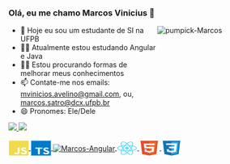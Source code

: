 ### Olá, eu me chamo Marcos Vinicius 👋
<div align="left">
  <img align="right" alt="pumpick-Marcos" height="210" width="210"
src="https://cdn.discordapp.com/attachments/452662449825513474/1180297901461745705/token_1.png?ex=657ce914&is=656a7414&hm=69f86454c7cb66647c82acdc900950f718dc72945da4e12e39898077089f8134&"/>

- 🔭 Hoje eu sou um estudante de SI na UFPB
- 🐱‍👤 Atualmente estou estudando Angular e Java
- 🐱‍🏍 Estou procurando formas de melhorar meus conhecimentos
- 📫  Contate-me nos emails: mvinicios.avelino@gmail.com, ou, marcos.satro@dcx.ufpb.br
- 😄 Pronomes: Ele/Dele

</div>

<div>
  <a href="https://github.com/smurlocky"/>
  <img height="180em" src="https://github-readme-stats.vercel.app/api/top-langs/?username=smurlocky&layout=compact&theme=tokyonight"/>
  <img height="180em" src="https://github-readme-stats.vercel.app/api?username=smurlocky&count_private=true&layout=compact&theme=tokyonight"/>
</div>

<div style="display: inline_block"><br>
  <img align="center" alt="Marcos-Js" height="30" width="40" src="https://raw.githubusercontent.com/devicons/devicon/master/icons/javascript/javascript-plain.svg">
  <img align="center" alt="Marcos-Ts" height="30" width="40" src="https://raw.githubusercontent.com/devicons/devicon/master/icons/typescript/typescript-plain.svg">  
  <img align="center" alt="Marcos-Angular" height="30" width="40" src="https://cdn.jsdelivr.net/gh/devicons/devicon/icons/angularjs/angularjs-original.svg"/>      
  <img align="center" alt="Marcos-React" height="30" width="40" src="https://raw.githubusercontent.com/devicons/devicon/master/icons/react/react-original.svg">
  <img align="center" alt="Marcos-HTML" height="30" width="40" src="https://raw.githubusercontent.com/devicons/devicon/master/icons/html5/html5-original.svg">
  <img align="center" alt="Marcos-CSS" height="30" width="40" src="https://raw.githubusercontent.com/devicons/devicon/master/icons/css3/css3-original.svg">
</div>
